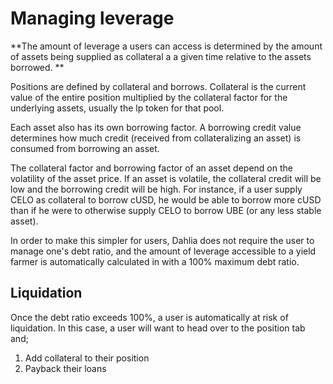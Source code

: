 # Managing leverage

**The amount of leverage a users can access is determined by the amount of assets being supplied as collateral a a given time relative to the assets borrowed. **

Positions are defined by collateral and borrows. Collateral is the current value of the entire position multiplied by the collateral factor for the underlying assets, usually the lp token for that pool.

Each asset also has its own borrowing factor. A borrowing credit value determines how much credit (received from collateralizing an asset) is consumed from borrowing an asset.

The collateral factor and borrowing factor of an asset depend on the volatility of the asset price. If an asset is volatile, the collateral credit will be low and the borrowing credit will be high. For instance, if a user supply CELO as collateral to borrow cUSD, he would be able to borrow more cUSD than if he were to otherwise supply CELO to borrow UBE (or any less stable asset).

In order to make this simpler for users, Dahlia does not require the user to manage one's debt ratio, and the amount of leverage accessible to a yield farmer is automatically calculated in with a 100% maximum debt ratio.  

## Liquidation 

Once the debt ratio exceeds 100%, a user is automatically at risk of liquidation. In this case, a user will want to head over to the position tab and;

1. Add collateral to their position
2. Payback their loans 
